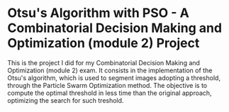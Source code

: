 # Otsu's Algorithm with PSO - A Combinatorial Decision Making and Optimization (module 2) Project

This is the project I did for my Combinatorial Decision Making and Optimization (module 2) exam. It consists in the implementation of the Otsu's algorithm, which is used to segment images adopting a threshold, through the Particle Swarm Optimization method. The objective is to compute the optimal threshold in less time than the original approach, optimizing the search for such treshold.
